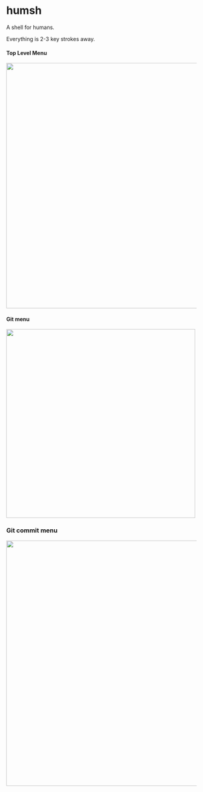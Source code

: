 # humsh

A shell for humans.

Everything is 2-3 key strokes away.

#### Top Level Menu

<img src="https://github.com/Maan2003/humsh/assets/49202620/81c8c6d2-9f5f-472f-8ded-e8803a41960e" width="650" />

#### Git menu

<img src="https://github.com/Maan2003/humsh/assets/49202620/ab33ad98-c03b-4c81-b0db-b85a2535a092" width="500" />

### Git commit menu

<img src="https://github.com/Maan2003/humsh/assets/49202620/6a9925d6-70e0-48b3-aae6-41777b2397b8" width="650" />
